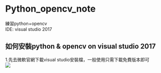 # Python_opencv_note
練習python+opencv </br>
IDE: visual studio 2017</br>
## 如何安裝python & opencv on visual studio 2017
1.先去微軟官網下載visual studio安裝檔，一般使用只需下載免費版本即可</br>
<img src="../img/download vs">
